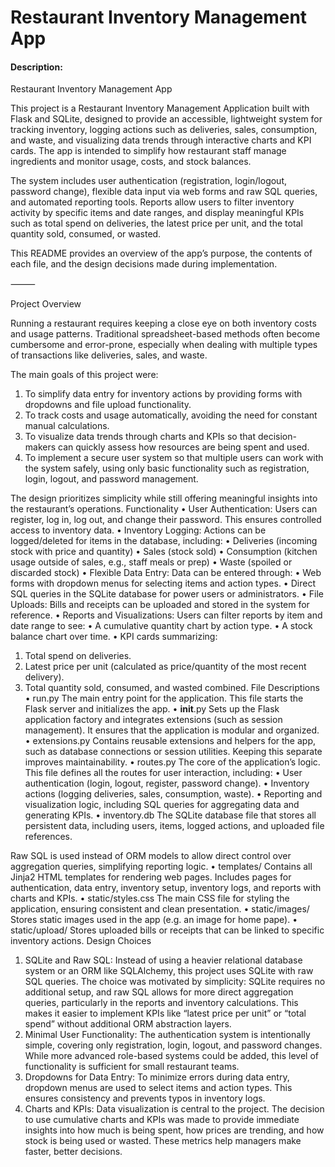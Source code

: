 # Restaurant Inventory Management App
#### Description:
Restaurant Inventory Management App

This project is a Restaurant Inventory Management Application built with Flask and SQLite, designed to provide an accessible, lightweight system for tracking inventory, logging actions such as deliveries, sales, consumption, and waste, and visualizing data trends through interactive charts and KPI cards. The app is intended to simplify how restaurant staff manage ingredients and monitor usage, costs, and stock balances.

The system includes user authentication (registration, login/logout, password change), flexible data input via web forms and raw SQL queries, and automated reporting tools. Reports allow users to filter inventory activity by specific items and date ranges, and display meaningful KPIs such as total spend on deliveries, the latest price per unit, and the total quantity sold, consumed, or wasted.

This README provides an overview of the app’s purpose, the contents of each file, and the design decisions made during implementation.

⸻

Project Overview

Running a restaurant requires keeping a close eye on both inventory costs and usage patterns. Traditional spreadsheet-based methods often become cumbersome and error-prone, especially when dealing with multiple types of transactions like deliveries, sales, and waste.

The main goals of this project were:
 1. To simplify data entry for inventory actions by providing forms with dropdowns and file upload functionality.
 2. To track costs and usage automatically, avoiding the need for constant manual calculations.
 3. To visualize data trends through charts and KPIs so that decision-makers can quickly assess how resources are being spent and used.
 4. To implement a secure user system so that multiple users can work with the system safely, using only basic functionality such as registration, login, logout, and password management.

The design prioritizes simplicity while still offering meaningful insights into the restaurant’s operations.
Functionality
 • User Authentication:
Users can register, log in, log out, and change their password. This ensures controlled access to inventory data.
 • Inventory Logging:
Actions can be logged/deleted for items in the database, including:
 • Deliveries (incoming stock with price and quantity)
 • Sales (stock sold)
 • Consumption (kitchen usage outside of sales, e.g., staff meals or prep)
 • Waste (spoiled or discarded stock)
 • Flexible Data Entry:
Data can be entered through:
 • Web forms with dropdown menus for selecting items and action types.
 • Direct SQL queries in the SQLite database for power users or administrators.
 • File Uploads:
Bills and receipts can be uploaded and stored in the system for reference.
 • Reports and Visualizations:
Users can filter reports by item and date range to see:
 • A cumulative quantity chart by action type.
 • A stock balance chart over time.
 • KPI cards summarizing:
 1. Total spend on deliveries.
 2. Latest price per unit (calculated as price/quantity of the most recent delivery).
 3. Total quantity sold, consumed, and wasted combined.
File Descriptions
 • run.py
The main entry point for the application. This file starts the Flask server and initializes the app.
 • __init__.py
Sets up the Flask application factory and integrates extensions (such as session management). It ensures that the application is modular and organized.
 • extensions.py
Contains reusable extensions and helpers for the app, such as database connections or session utilities. Keeping this separate improves maintainability.
 • routes.py
The core of the application’s logic. This file defines all the routes for user interaction, including:
 • User authentication (login, logout, register, password change).
 • Inventory actions (logging deliveries, sales, consumption, waste).
 • Reporting and visualization logic, including SQL queries for aggregating data and generating KPIs.
 • inventory.db
The SQLite database file that stores all persistent data, including users, items, logged actions, and uploaded file references.

Raw SQL is used instead of ORM models to allow direct control over aggregation queries, simplifying reporting logic.
 • templates/
Contains all Jinja2 HTML templates for rendering web pages. Includes pages for authentication, data entry, inventory setup, inventory logs, and reports with charts and KPIs.
 • static/styles.css
The main CSS file for styling the application, ensuring consistent and clean presentation.
 • static/images/
Stores static images used in the app (e.g. an image for home pape).
 • static/upload/
Stores uploaded bills or receipts that can be linked to specific inventory actions.
Design Choices
 1. SQLite and Raw SQL:
Instead of using a heavier relational database system or an ORM like SQLAlchemy, this project uses SQLite with raw SQL queries. The choice was motivated by simplicity: SQLite requires no additional setup, and raw SQL allows for more direct aggregation queries, particularly in the reports and inventory calculations. This makes it easier to implement KPIs like “latest price per unit” or “total spend” without additional ORM abstraction layers.
 2. Minimal User Functionality:
The authentication system is intentionally simple, covering only registration, login, logout, and password changes. While more advanced role-based systems could be added, this level of functionality is sufficient for small restaurant teams.
 3. Dropdowns for Data Entry:
To minimize errors during data entry, dropdown menus are used to select items and action types. This ensures consistency and prevents typos in inventory logs.
 4. Charts and KPIs:
Data visualization is central to the project. The decision to use cumulative charts and KPIs was made to provide immediate insights into how much is being spent, how prices are trending, and how stock is being used or wasted. These metrics help managers make faster, better decisions.
